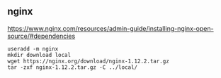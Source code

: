 ## nginx

https://www.nginx.com/resources/admin-guide/installing-nginx-open-source/#dependencies

```
useradd -m nginx
mkdir download local
wget https://nginx.org/download/nginx-1.12.2.tar.gz
tar -zxf nginx-1.12.2.tar.gz -C ../local/


```

